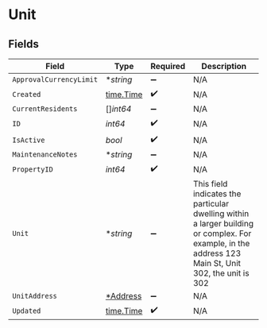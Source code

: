 # Unit


## Fields

| Field                                                                                                                                                | Type                                                                                                                                                 | Required                                                                                                                                             | Description                                                                                                                                          |
| ---------------------------------------------------------------------------------------------------------------------------------------------------- | ---------------------------------------------------------------------------------------------------------------------------------------------------- | ---------------------------------------------------------------------------------------------------------------------------------------------------- | ---------------------------------------------------------------------------------------------------------------------------------------------------- |
| `ApprovalCurrencyLimit`                                                                                                                              | **string*                                                                                                                                            | :heavy_minus_sign:                                                                                                                                   | N/A                                                                                                                                                  |
| `Created`                                                                                                                                            | [time.Time](https://pkg.go.dev/time#Time)                                                                                                            | :heavy_check_mark:                                                                                                                                   | N/A                                                                                                                                                  |
| `CurrentResidents`                                                                                                                                   | []*int64*                                                                                                                                            | :heavy_minus_sign:                                                                                                                                   | N/A                                                                                                                                                  |
| `ID`                                                                                                                                                 | *int64*                                                                                                                                              | :heavy_check_mark:                                                                                                                                   | N/A                                                                                                                                                  |
| `IsActive`                                                                                                                                           | *bool*                                                                                                                                               | :heavy_check_mark:                                                                                                                                   | N/A                                                                                                                                                  |
| `MaintenanceNotes`                                                                                                                                   | **string*                                                                                                                                            | :heavy_minus_sign:                                                                                                                                   | N/A                                                                                                                                                  |
| `PropertyID`                                                                                                                                         | *int64*                                                                                                                                              | :heavy_check_mark:                                                                                                                                   | N/A                                                                                                                                                  |
| `Unit`                                                                                                                                               | **string*                                                                                                                                            | :heavy_minus_sign:                                                                                                                                   | This field indicates the particular dwelling within a larger building or complex. For example, in the address 123 Main St, Unit 302, the unit is 302 |
| `UnitAddress`                                                                                                                                        | [*Address](../../models/shared/address.md)                                                                                                           | :heavy_minus_sign:                                                                                                                                   | N/A                                                                                                                                                  |
| `Updated`                                                                                                                                            | [time.Time](https://pkg.go.dev/time#Time)                                                                                                            | :heavy_check_mark:                                                                                                                                   | N/A                                                                                                                                                  |